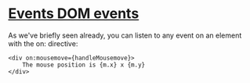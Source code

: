 # [Events  DOM events](https://svelte.dev/tutorial/dom-events)

As we've briefly seen already, you can listen to any event on an element with the on: directive:

```svelte
<div on:mousemove={handleMousemove}>
	The mouse position is {m.x} x {m.y}
</div>
```